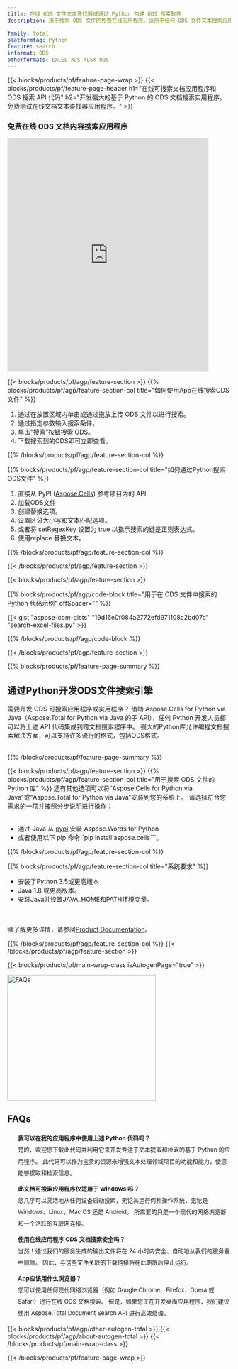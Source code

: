 ```yaml
---
title: 在线 ODS 文件文本查找器或通过 Python 构建 ODS 搜索软件
description: 用于搜索 ODS 文件的免费在线应用程序。适用于任何 ODS 文件文本搜索应用程序的 Python 代码。

family: total
platformtag: Python
feature: search
informat: ODS
otherformats: EXCEL XLS XLSX ODS
---
```

{{< blocks/products/pf/feature-page-wrap >}}
{{< blocks/products/pf/feature-page-header h1="在线可搜索文档应用程序和 ODS 搜索 API 代码" h2="开发强大的基于 Python 的 ODS 文档搜索实用程序。免费测试在线文档文本查找器应用程序。" >}}


<div class="container-fluid agp-content bg-white aboutfile box-1 vh100 section nopbtm">
<div class=container>
<div class=row>
<div class="demobox tc col-md-12 padding-0">

<h3>免费在线 ODS 文档内容搜索应用程序</h3>

<iframe style="border: none; height: 526px;" scrolling="no" src="https://products.aspose.app/total/search/embed&h1&h2" id="child-iframe" width="90%"></iframe>

</div></div>
</div></div>

{{< blocks/products/pf/agp/feature-section >}}
{{% blocks/products/pf/agp/feature-section-col title="如何使用App在线搜索ODS文件" %}}

1. 通过在放置区域内单击或通过拖放上传 ODS 文件以进行搜索。
1. 通过指定参数输入搜索条件。 
1. 单击“搜索”按钮搜索 ODS。
1. 下载搜索到的ODS即可立即查看。

{{% /blocks/products/pf/agp/feature-section-col %}}

{{% blocks/products/pf/agp/feature-section-col title="如何通过Python搜索ODS文件" %}}

1. 直接从 PyPI ([Aspose.Cells](https://pypi.org/project/aspose-cells/)) 参考项目内的 API 
1. 加载ODS文件
1. 创建替换选项。
1. 设置区分大小写和文本匹配选项。
1. 或者将 setRegexKey 设置为 true 以指示搜索的键是正则表达式。
1. 使用replace 替换文本。

{{% /blocks/products/pf/agp/feature-section-col %}}

{{< /blocks/products/pf/agp/feature-section >}}


{{< blocks/products/pf/agp/feature-section >}}

{{% blocks/products/pf/agp/code-block title="用于在 ODS 文件中搜索的 Python 代码示例" offSpacer="" %}}

{{< gist "aspose-com-gists" "19d16e0f084a2772efd971108c2bd07c" "search-excel-files.py" >}}

{{% /blocks/products/pf/agp/code-block %}}

{{< /blocks/products/pf/agp/feature-section >}}

{{% blocks/products/pf/feature-page-summary %}}


<h2>通过Python开发ODS文件搜索引擎</h2>

需要开发 ODS 可搜索应用程序或实用程序？ 借助 Aspose.Cells for Python via Java（Aspose.Total for Python via Java 的子 API），任何 Python 开发人员都可以将上述 API 代码集成到跨文档搜索程序中。 强大的Python库允许编程文档搜索解决方案，可以支持许多流行的格式，包括ODS格式。<br /><br />

{{% /blocks/products/pf/feature-page-summary %}}


{{< blocks/products/pf/agp/feature-section >}}
{{% blocks/products/pf/agp/feature-section-col title="用于搜索 ODS 文件的 Python 库" %}}
还有其他选项可以将“Aspose.Cells for Python via Java”或“Aspose.Total for Python via Java”安装到您的系统上。 请选择符合您需求的一项并按照分步说明进行操作：<br /><br />

- 通过 Java 从 [pypi](https://pypi.org/project/aspose-cells/) 安装 Aspose.Words for Python
- 或者使用以下 pip 命令``pip install aspose.cells```。

{{% /blocks/products/pf/agp/feature-section-col %}}

{{% blocks/products/pf/agp/feature-section-col title="系统要求" %}}

- 安装了Python 3.5或更高版本
- Java 1.8 或更高版本。
- 安装Java并设置JAVA_HOME和PATH环境变量。

<br /><br />
欲了解更多详情，请参阅[Product Documentation](https://docs.aspose.com/cells/python-java/system-requirements/)。

{{% /blocks/products/pf/agp/feature-section-col %}}
{{< /blocks/products/pf/agp/feature-section >}}


{{< blocks/products/pf/main-wrap-class isAutogenPage="true" >}}

<style>.howtolist li{margin-right: 0!important;line-height: 26px;position: relative;margin-bottom: 10px;font-size: 13px;list-style-type: none;}</style>
<div class="col-md-12 tl bg-gray-dark howtolist section">
  <a class="anchor" name="faqpage"></a>
  <div class="container tl dflex" itemscope="" itemtype="https://schema.org/FAQPage">
      <div class="col-md-4 howtosectiongfx">
          <img class="social-panel-hide-on-mobile" src="https://www.groupdocs.cloud/templates/brand/images/groupdocs/conversion/groupdocs_conversion-brand.png" alt="FAQs" width="335" height="283">
      </div>
      <div class="howtosection col-md-8">
          <div>
              <h2>FAQs</h2>
               <ul>
                  <li itemscope="" itemprop="mainEntity" itemtype="https://schema.org/Question">
                      <div>
                          <span itemprop="name"><b>我可以在我的应用程序中使用上述 Python 代码吗？</b></span>
                      </div>
                      <div itemscope="" itemprop="acceptedAnswer" itemtype="https://schema.org/Answer">
                          <span itemprop="text">是的，欢迎您下载此代码并利用它来开发专注于文本提取和检索的基于 Python 的应用程序。 此代码可以作为宝贵的资源来增强文本处理领域项目的功能和能力，使您能够提取和检索信息。</span>
                      </div>
                  </li>
                  <li itemscope="" itemprop="mainEntity" itemtype="https://schema.org/Question">
                      <div>
                          <span itemprop="name"><b>此文档可搜索应用程序仅适用于 Windows 吗？</b></span>
                      </div>
                      <div itemscope="" itemprop="acceptedAnswer" itemtype="https://schema.org/Answer">
                          <span itemprop="text">您几乎可以灵活地从任何设备启动搜索，无论其运行何种操作系统，无论是 Windows、Linux、Mac OS 还是 Android。 所需要的只是一个现代的网络浏览器和一个活跃的互联网连接。</span>
                      </div>
                  </li>
                  <li itemscope="" itemprop="mainEntity" itemtype="https://schema.org/Question">
                      <div>
                          <span itemprop="name"><b>使用在线应用程序 ODS 文档搜索安全吗？</b></span>
                      </div>
                      <div itemscope="" itemprop="acceptedAnswer" itemtype="https://schema.org/Answer">
                          <span itemprop="text">当然！通过我们的服务生成的输出文件将在 24 小时内安全、自动地从我们的服务器中删除。 因此，与这些文件关联的下载链接将在此期限后停止运行。</span>
                      </div>
                  </li>                 
                  <li itemscope="" itemprop="mainEntity" itemtype="https://schema.org/Question">
                      <div>
                          <span itemprop="name"><b>App应该用什么浏览器？</b></span>
                      </div>
                      <div itemscope="" itemprop="acceptedAnswer" itemtype="https://schema.org/Answer">
                          <span itemprop="text">您可以使用任何现代网络浏览器（例如 Google Chrome、Firefox、Opera 或 Safari）进行在线 ODS 文档搜索。 但是，如果您正在开发桌面应用程序，我们建议使用 Aspose.Total Document Search API 进行高效处理。</span>
                      </div>
                  </li>
              </ul>
          </div>
      </div>
  </div>

{{< blocks/products/pf/agp/other-autogen-total >}}
{{< blocks/products/pf/agp/about-autogen-total >}}
{{< /blocks/products/pf/main-wrap-class >}}

{{< /blocks/products/pf/feature-page-wrap >}}
